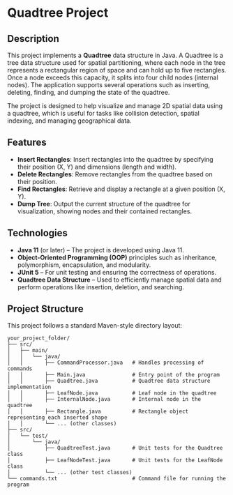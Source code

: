 # Quadtree Project

## Description

This project implements a **Quadtree** data structure in Java. A Quadtree is a tree data structure used for spatial partitioning, where each node in the tree represents a rectangular region of space and can hold up to five rectangles. Once a node exceeds this capacity, it splits into four child nodes (internal nodes). The application supports several operations such as inserting, deleting, finding, and dumping the state of the quadtree.

The project is designed to help visualize and manage 2D spatial data using a quadtree, which is useful for tasks like collision detection, spatial indexing, and managing geographical data.

## Features

- **Insert Rectangles**: Insert rectangles into the quadtree by specifying their position (X, Y) and dimensions (length and width).
- **Delete Rectangles**: Remove rectangles from the quadtree based on their position.
- **Find Rectangles**: Retrieve and display a rectangle at a given position (X, Y).
- **Dump Tree**: Output the current structure of the quadtree for visualization, showing nodes and their contained rectangles.

## Technologies

- **Java 11** (or later) – The project is developed using Java 11.
- **Object-Oriented Programming (OOP)** principles such as inheritance, polymorphism, encapsulation, and modularity.
- **JUnit 5** – For unit testing and ensuring the correctness of operations.
- **Quadtree Data Structure** – Used to efficiently manage spatial data and perform operations like insertion, deletion, and searching.

## Project Structure

This project follows a standard Maven-style directory layout:

```plaintext
your_project_folder/
├── src/
│   ├── main/
│   │   └── java/
│   │       ├── CommandProcessor.java   # Handles processing of commands
│   │       ├── Main.java               # Entry point of the program
│   │       ├── Quadtree.java           # Quadtree data structure implementation
│   │       ├── LeafNode.java           # Leaf node in the quadtree
│   │       ├── InternalNode.java       # Internal node in the quadtree
│   │       ├── Rectangle.java          # Rectangle object representing each inserted shape
│   │       └── ... (other classes)
├── src/
│   └── test/
│       └── java/
│           ├── QuadtreeTest.java       # Unit tests for the Quadtree class
│           ├── LeafNodeTest.java       # Unit tests for the LeafNode class
│           └── ... (other test classes)
└── commands.txt                        # Command file for running the program
